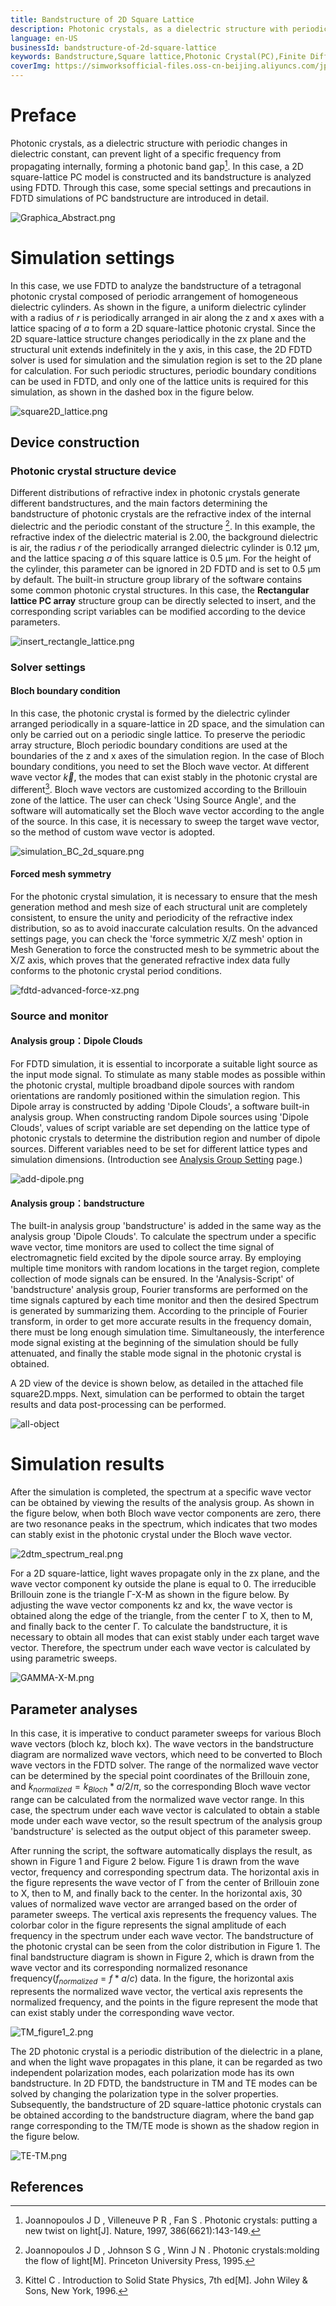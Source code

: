 ```yaml
---
title: Bandstructure of 2D Square Lattice
description: Photonic crystals, as a dielectric structure with periodic changes in dielectric constant, can prevent light of a specific frequency from propagating internally, forming a photonic band gap.
language: en-US
businessId: bandstructure-of-2d-square-lattice
keywords: Bandstructure,Square lattice,Photonic Crystal(PC),Finite Difference Time Domain(FDTD)
coverImg: https://simworksofficial-files.oss-cn-beijing.aliyuncs.com/jpg/square-2D-online_20240108154638A002.jpg
---
```


# Preface

Photonic crystals, as a dielectric structure with periodic changes in dielectric constant, can prevent light of a specific frequency from propagating internally, forming a photonic band gap[^1]. In this case, a 2D square-lattice PC model is constructed and its bandstructure is analyzed using FDTD. Through this case, some special settings and precautions in FDTD simulations of PC bandstructure are introduced in detail.

![Graphica_Abstract.png](https://simworksofficial-files.oss-cn-beijing.aliyuncs.com/mdfile/resources/img/Graphica_Abstract.png)

# Simulation settings

In this case, we use FDTD to analyze the bandstructure of a tetragonal photonic crystal composed of periodic arrangement of homogeneous dielectric cylinders. As shown in the figure, a uniform dielectric cylinder with a radius of $r$ is periodically arranged in air along the z and x axes with a lattice spacing of $a$ to form a 2D square-lattice photonic crystal. Since the 2D square-lattice structure changes periodically in the zx plane and the structural unit extends indefinitely in the y axis, in this case, the 2D FDTD solver is used for simulation and the simulation region is set to the 2D plane for calculation. For such periodic structures, periodic boundary conditions can be used in FDTD, and only one of the lattice units is required for this simulation, as shown in the dashed box in the figure below.

![square2D_lattice.png](https://simworksofficial-files.oss-cn-beijing.aliyuncs.com/mdfile/resources/img/square2D_lattice.png)

## Device construction

### Photonic crystal structure device

Different distributions of refractive index in photonic crystals generate different bandstructures, and the main factors determining the bandstructure of photonic crystals are the refractive index of the internal dielectric and the periodic constant of the structure [^2]. In this example, the refractive index of the dielectric material is 2.00, the background dielectric is air, the radius _r_ of the periodically arranged dielectric cylinder is 0.12 μm, and the lattice spacing _a_ of this square lattice is 0.5 μm. For the height of the cylinder, this parameter can be ignored in 2D FDTD and is set to 0.5 μm by default.
The built-in structure group library of the software contains some common photonic crystal structures. In this case, the **Rectangular lattice PC array** structure group can be directly selected to insert, and the corresponding script variables can be modified according to the device parameters.

![insert_rectangle_lattice.png](https://simworksofficial-files.oss-cn-beijing.aliyuncs.com/mdfile/resources/img/insert_rectangle_lattice_ribbon.png)

### Solver settings

#### Bloch boundary condition

In this case, the photonic crystal is formed by the dielectric cylinder arranged periodically in a square-lattice in 2D space, and the simulation can only be carried out on a periodic single lattice. To preserve the periodic array structure, Bloch periodic boundary conditions are used at the boundaries of the z and x axes of the simulation region. In the case of Bloch boundary conditions, you need to set the Bloch wave vector. At different wave vector $\vec{k}$, the modes that can exist stably in the photonic crystal are different[^3]. Bloch wave vectors are customized according to the Brillouin zone of the lattice. The user can check 'Using Source Angle', and the software will automatically set the Bloch wave vector according to the angle of the source. In this case, it is necessary to sweep the target wave vector, so the method of custom wave vector is adopted.

![simulation_BC_2d_square.png](https://simworksofficial-files.oss-cn-beijing.aliyuncs.com/mdfile/resources/img/simulation_BC_2d_square.png)

#### Forced mesh symmetry

For the photonic crystal simulation, it is necessary to ensure that the mesh generation method and mesh size of each structural unit are completely consistent, to ensure the unity and periodicity of the refractive index distribution, so as to avoid inaccurate calculation results. On the advanced settings page, you can check the 'force symmetric X/Z mesh' option in Mesh Generation to force the constructed mesh to be symmetric about the X/Z axis, which proves that the generated refractive index data fully conforms to the photonic crystal period conditions.

![fdtd-advanced-force-xz.png](https://simworksofficial-files.oss-cn-beijing.aliyuncs.com/mdfile/resources/img/fdtd-advanced-force-xz.png)

### Source and monitor

#### Analysis group：Dipole Clouds

For FDTD simulation, it is essential to incorporate a suitable light source as the input mode signal. To stimulate as many stable modes as possible within the photonic crystal, multiple broadband dipole sources with random orientations are randomly positioned within the simulation region. This Dipole array is constructed by adding 'Dipole Clouds', a software built-in analysis group. When constructing random Dipole sources using 'Dipole Clouds', values of script variable are set depending on the lattice type of photonic crystals to determine the distribution region and number of dipole sources. Different variables need to be set for different lattice types and simulation dimensions. (Introduction see [Analysis Group Setting](/localhost/knowledge-base/User-Manual_analysis-group-setting) page.)

![add-dipole.png](https://simworksofficial-files.oss-cn-beijing.aliyuncs.com/mdfile/resources/img/add-dipole_ribbon.png)

#### Analysis group：bandstructure

The built-in analysis group 'bandstructure' is added in the same way as the analysis group 'Dipole Clouds'. To calculate the spectrum under a specific wave vector, time monitors are used to collect the time signal of electromagnetic field excited by the dipole source array. By employing multiple time monitors with random locations in the target region, complete collection of mode signals can be ensured. In the 'Analysis-Script' of 'bandstructure' analysis group, Fourier transforms are performed on the time signals captured by each time monitor and then the desired Spectrum is generated by summarizing them. According to the principle of Fourier transform, in order to get more accurate results in the frequency domain, there must be long enough simulation time. Simultaneously, the interference mode signal existing at the beginning of the simulation should be fully attenuated, and finally the stable mode signal in the photonic crystal is obtained.

A 2D view of the device is shown below, as detailed in the attached file square2D.mpps. Next, simulation can be performed to obtain the target results and data post-processing can be performed.

![all-object](https://simworksofficial-files.oss-cn-beijing.aliyuncs.com/mdfile/resources/img/all-object.png)

# Simulation results

After the simulation is completed, the spectrum at a specific wave vector can be obtained by viewing the results of the analysis group. As shown in the figure below, when both Bloch wave vector components are zero, there are two resonance peaks in the spectrum, which indicates that two modes can stably exist in the photonic crystal under the Bloch wave vector.

![2dtm_spectrum_real.png](https://simworksofficial-files.oss-cn-beijing.aliyuncs.com/mdfile/resources/img/2dtm_spectrum_real.png)

For a 2D square-lattice, light waves propagate only in the zx plane, and the wave vector component ky outside the plane is equal to 0. The irreducible Brillouin zone is the triangle Γ-X-M as shown in the figure below. By adjusting the wave vector components kz and kx, the wave vector is obtained along the edge of the triangle, from the center Γ to X, then to M, and finally back to the center Γ. To calculate the bandstructure, it is necessary to obtain all modes that can exist stably under each target wave vector. Therefore, the spectrum under each wave vector is calculated by using parametric sweeps.

![GAMMA-X-M.png](https://simworksofficial-files.oss-cn-beijing.aliyuncs.com/mdfile/resources/img/GAMMA-X-M.png)

## Parameter analyses

In this case, it is imperative to conduct parameter sweeps for various Bloch wave vectors (bloch kz, bloch kx). The wave vectors in the bandstructure diagram are normalized wave vectors, which need to be converted to Bloch wave vectors in the FDTD solver. The range of the normalized wave vector can be determined by the special point coordinates of the Brillouin zone, and $k_{normalized}=k_{Bloch} * a/2/\pi$, so the corresponding Bloch wave vector range can be calculated from the normalized wave vector range. In this case, the spectrum under each wave vector is calculated to obtain a stable mode under each wave vector, so the result spectrum of the analysis group 'bandstructure' is selected as the output object of this parameter sweep.

After running the script, the software automatically displays the result, as shown in Figure 1 and Figure 2 below. Figure 1 is drawn from the wave vector, frequency and corresponding spectrum data. The horizontal axis in the figure represents the wave vector of Γ from the center of Brillouin zone to X, then to M, and finally back to the center. In the horizontal axis, 30 values of normalized wave vector are arranged based on the order of parameter sweeps. The vertical axis represents the frequency values. The colorbar color in the figure represents the signal amplitude of each frequency in the spectrum under each wave vector. The bandstructure of the photonic crystal can be seen from the color distribution in Figure 1. The final bandstructure diagram is shown in Figure 2, which is drawn from the wave vector and its corresponding normalized resonance frequency($f_{normalized}=f * a/c$) data. In the figure, the horizontal axis represents the normalized wave vector, the vertical axis represents the normalized frequency, and the points in the figure represent the mode that can exist stably under the corresponding wave vector.

![TM_figure1_2.png](https://simworksofficial-files.oss-cn-beijing.aliyuncs.com/mdfile/resources/img/TM_figure1_2.png)

The 2D photonic crystal is a periodic distribution of the dielectric in a plane, and when the light wave propagates in this plane, it can be regarded as two independent polarization modes, each polarization mode has its own bandstructure. In 2D FDTD, the bandstructure in TM and TE modes can be solved by changing the polarization type in the solver properties. Subsequently, the bandstructure of 2D square-lattice photonic crystals can be obtained according to the bandstructure diagram, where the band gap range corresponding to the TM/TE mode is shown as the shadow region in the figure below.

![TE-TM.png](https://simworksofficial-files.oss-cn-beijing.aliyuncs.com/mdfile/resources/img/TE-TM.png)

## References

[^1]: Joannopoulos J D , Villeneuve P R , Fan S . Photonic crystals: putting a new twist on light[J]. Nature, 1997, 386(6621):143-149.
[^2]: Joannopoulos J D , Johnson S G , Winn J N . Photonic crystals:molding the flow of light[M]. Princeton University Press, 1995.
[^3]: Kittel C . Introduction to Solid State Physics, 7th ed[M]. John Wiley & Sons, New York, 1996.
